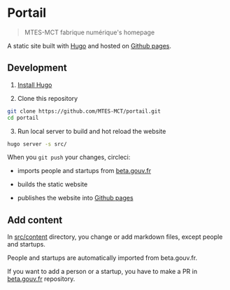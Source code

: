 # Portail

> MTES-MCT fabrique numérique's homepage

A static site built with [Hugo](https://gohugo.io) and hosted on [Github pages](https://mtes-mct.github.io/portail/).

## Development

1. [Install Hugo](https://gohugo.io/overview/installing/)

2. Clone this repository

```bash
git clone https://github.com/MTES-MCT/portail.git
cd portail
```

3. Run local server to build and hot reload the website

```bash
hugo server -s src/
```

When you `git push` your changes, circleci:

* imports people and startups from [beta.gouv.fr](https://github.com/betagouv/beta.gouv.fr)

* builds the static website

* publishes the website into [Github pages](https://mtes-mct.github.io/portail/)

## Add content

In [src/content](src/content) directory, you change or add markdown files, except people and startups.

People and startups are automatically imported from beta.gouv.fr.

If you want to add a person or a startup, you have to make a PR in [beta.gouv.fr](https://github.com/betagouv/beta.gouv.fr) repository.
